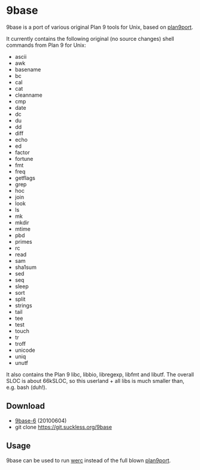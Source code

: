9base
=====
9base is a port of various original Plan 9 tools for Unix, based on
[plan9port](https://9fans.github.io/plan9port/).

It currently contains the following original (no source changes) shell commands
from Plan 9 for Unix:

* ascii
* awk
* basename
* bc
* cal
* cat
* cleanname
* cmp
* date
* dc
* du
* dd
* diff
* echo
* ed
* factor
* fortune
* fmt
* freq
* getflags
* grep
* hoc
* join
* look
* ls
* mk
* mkdir
* mtime
* pbd
* primes
* rc
* read
* sam
* sha1sum
* sed
* seq
* sleep
* sort
* split
* strings
* tail
* tee
* test
* touch
* tr
* troff
* unicode
* uniq
* unutf

It also contains the Plan 9 libc, libbio, libregexp, libfmt and libutf. The
overall SLOC is about 66kSLOC, so this userland + all libs is much smaller
than, e.g. bash (duh!).

Download
--------
* [9base-6](//dl.suckless.org/tools/9base-6.tar.gz) (20100604)
* git clone https://git.suckless.org/9base

Usage
-----
9base can be used to run [werc](https://werc.cat-v.org) instead of the full
blown [plan9port](https://9fans.github.io/plan9port/).
